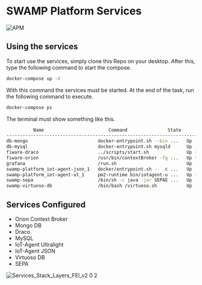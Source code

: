 # SWAMP Platform Services

![APM](https://img.shields.io/badge/swamp-v1.0.1-green.svg)

## Using the services 

To start use the services, simply clone this Repo on your desktop. After this, type the following command to start the compose.

```bash
docker-compose up -d
```

With this command the services must be started. At the end of the task, run the following command to execute.

```bash
docker-compose ps
```

The terminal must show something like this.

```bash
          Name                        Command               State                                        Ports
--------------------------------------------------------------------------------------------------------------------------------------------------
db-mongo                          docker-entrypoint.sh --bin ...   Up                      0.0.0.0:27017->27017/tcp
db-mysql                          docker-entrypoint.sh mysqld      Up                      0.0.0.0:3306->3306/tcp, 33060/tcp
fiware-draco                      ../scripts/start.sh              Up (health: starting)   10000/tcp, 0.0.0.0:5050->5050/tcp, 8080/tcp, 8443/tcp, 0.0.0.0:9090->9090/tcp
fiware-orion                      /usr/bin/contextBroker -fg ...   Up (health: starting)   0.0.0.0:1026->1026/tcp
grafana                           /run.sh                          Up                      0.0.0.0:3000->3000/tcp
swamp-platform_iot-agent-json_1   docker/entrypoint.sh --  c ...   Up                      0.0.0.0:4041->4041/tcp, 0.0.0.0:7896->7896/tcp
swamp-platform_iot-agent-ul_1     pm2-runtime bin/iotagent-u ...   Up (health: starting)   0.0.0.0:4042->4042/tcp, 0.0.0.0:7897->7897/tcp
swamp-sepa                        /bin/sh -c java -jar SEPAE ...   Up                      0.0.0.0:8000->8000/tcp, 0.0.0.0:9000->9000/tcp
swamp-virtuoso-db                 /bin/bash /virtuoso.sh           Up                      0.0.0.0:1111->1111/tcp, 0.0.0.0:8890->8890/tcp
```

## Services Configured

- Orion Context Broker 
- Mongo DB
- Draco
- MySQL 
- IoT-Agent Ultralight
- IoT-Agent JSON
- Virtuoso DB
- SEPA

![Services_Stack_Layers_FEI_v2 0 2](https://user-images.githubusercontent.com/9273551/59941981-f750f900-9434-11e9-95ec-8c03c8379574.png)



